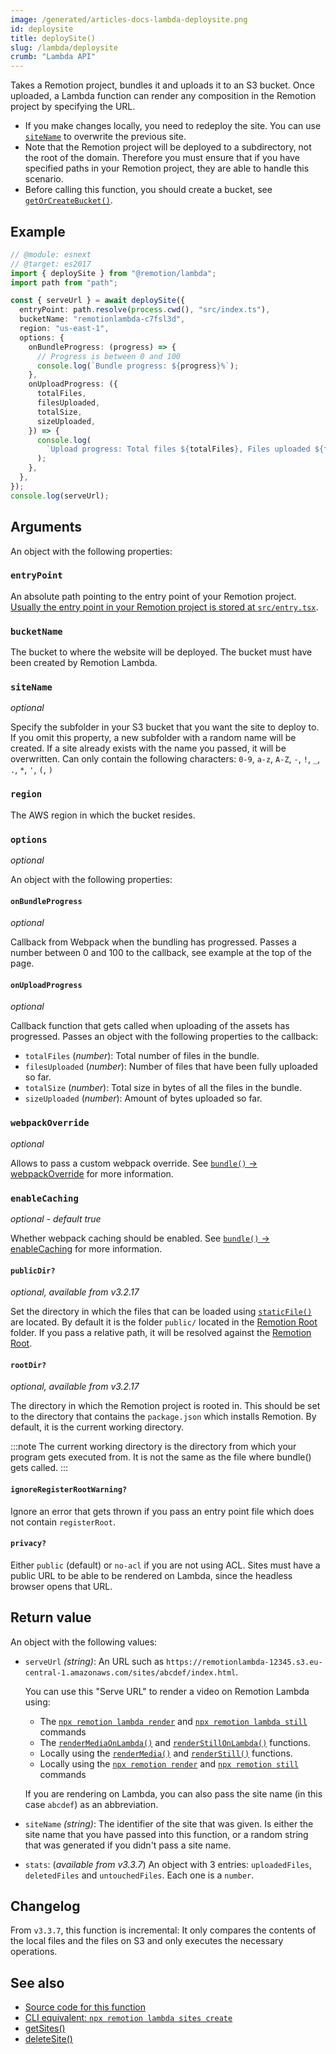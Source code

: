 ```yaml
---
image: /generated/articles-docs-lambda-deploysite.png
id: deploysite
title: deploySite()
slug: /lambda/deploysite
crumb: "Lambda API"
---
```


Takes a Remotion project, bundles it and uploads it to an S3 bucket. Once uploaded, a Lambda function can render any composition in the Remotion project by specifying the URL.

- If you make changes locally, you need to redeploy the site. You can use [`siteName`](#sitename) to overwrite the previous site.
- Note that the Remotion project will be deployed to a subdirectory, not the root of the domain. Therefore you must ensure that if you have specified paths in your Remotion project, they are able to handle this scenario.
- Before calling this function, you should create a bucket, see [`getOrCreateBucket()`](/docs/lambda/getorcreatebucket).

## Example

```ts twoslash
// @module: esnext
// @target: es2017
import { deploySite } from "@remotion/lambda";
import path from "path";

const { serveUrl } = await deploySite({
  entryPoint: path.resolve(process.cwd(), "src/index.ts"),
  bucketName: "remotionlambda-c7fsl3d",
  region: "us-east-1",
  options: {
    onBundleProgress: (progress) => {
      // Progress is between 0 and 100
      console.log(`Bundle progress: ${progress}%`);
    },
    onUploadProgress: ({
      totalFiles,
      filesUploaded,
      totalSize,
      sizeUploaded,
    }) => {
      console.log(
        `Upload progress: Total files ${totalFiles}, Files uploaded ${filesUploaded}, Total size ${totalSize}, Size uploaded ${sizeUploaded}`
      );
    },
  },
});
console.log(serveUrl);
```

## Arguments

An object with the following properties:

### `entryPoint`

An absolute path pointing to the entry point of your Remotion project. [Usually the entry point in your Remotion project is stored at `src/entry.tsx`](/docs/terminology#entry-point).

### `bucketName`

The bucket to where the website will be deployed. The bucket must have been created by Remotion Lambda.

### `siteName`

_optional_

Specify the subfolder in your S3 bucket that you want the site to deploy to. If you omit this property, a new subfolder with a random name will be created. If a site already exists with the name you passed, it will be overwritten. Can only contain the following characters: `0-9`, `a-z`, `A-Z`, `-`, `!`, `_`, `.`, `*`, `'`, `(`, `)`

### `region`

The AWS region in which the bucket resides.

### `options`

_optional_

An object with the following properties:

#### `onBundleProgress`

_optional_

Callback from Webpack when the bundling has progressed. Passes a number between 0 and 100 to the callback, see example at the top of the page.

#### `onUploadProgress`

_optional_

Callback function that gets called when uploading of the assets has progressed. Passes an object with the following properties to the callback:

- `totalFiles` (_number_): Total number of files in the bundle.
- `filesUploaded` (_number_): Number of files that have been fully uploaded so far.
- `totalSize` (_number_): Total size in bytes of all the files in the bundle.
- `sizeUploaded` (_number_): Amount of bytes uploaded so far.

### `webpackOverride`

_optional_

Allows to pass a custom webpack override. See [`bundle()` -> webpackOverride](/docs/bundle#webpackoverride) for more information.

### `enableCaching`

_optional - default true_

Whether webpack caching should be enabled. See [`bundle()` -> enableCaching](/docs/bundle#enablecaching) for more information.

#### `publicDir?`

_optional, available from v3.2.17_

Set the directory in which the files that can be loaded using [`staticFile()`](/docs/staticfile) are located. By default it is the folder `public/` located in the [Remotion Root](/docs/terminology#remotion-root) folder. If you pass a relative path, it will be resolved against the [Remotion Root](/docs/terminology#remotion-root).

#### `rootDir?`

_optional, available from v3.2.17_

The directory in which the Remotion project is rooted in. This should be set to the directory that contains the `package.json` which installs Remotion. By default, it is the current working directory.

:::note
The current working directory is the directory from which your program gets executed from. It is not the same as the file where bundle() gets called.
:::

#### `ignoreRegisterRootWarning?` <AvailableFrom v="3.3.55" />

Ignore an error that gets thrown if you pass an entry point file which does not contain `registerRoot`.

#### `privacy?` <AvailableFrom v="3.3.97" />

Either `public` (default) or `no-acl` if you are not using ACL. Sites must have a public URL to be able to be rendered on Lambda, since the headless browser opens that URL.

## Return value

An object with the following values:

- `serveUrl` _(string)_: An URL such as `https://remotionlambda-12345.s3.eu-central-1.amazonaws.com/sites/abcdef/index.html`.

  You can use this "Serve URL" to render a video on Remotion Lambda using:

  - The [`npx remotion lambda render`](/docs/lambda/cli/render) and [`npx remotion lambda still`](/docs/lambda/cli/still) commands
  - The [`renderMediaOnLambda()`](/docs/lambda/rendermediaonlambda) and [`renderStillOnLambda()`](/docs/lambda/renderstillonlambda) functions.
  - Locally using the [`renderMedia()`](/docs/renderer/render-media) and [`renderStill()`](/docs/renderer/render-still) functions.
  - Locally using the [`npx remotion render`](/docs/cli) and [`npx remotion still`](/docs/cli) commands

  If you are rendering on Lambda, you can also pass the site name (in this case `abcdef`) as an abbreviation.

- `siteName` _(string)_: The identifier of the site that was given. Is either the site name that you have passed into this function, or a random string that was generated if you didn't pass a site name.

- `stats`: (_available from v3.3.7_) An object with 3 entries: `uploadedFiles`, `deletedFiles` and `untouchedFiles`. Each one is a `number`.

## Changelog

From `v3.3.7`, this function is incremental: It only compares the contents of the local files and the files on S3 and only executes the necessary operations.

## See also

- [Source code for this function](https://github.com/remotion-dev/remotion/blob/main/packages/lambda/src/api/deploy-site.ts)
- [CLI equivalent: `npx remotion lambda sites create`](/docs/lambda/cli/sites#create)
- [getSites()](/docs/lambda/getsites)
- [deleteSite()](/docs/lambda/deletesite)
